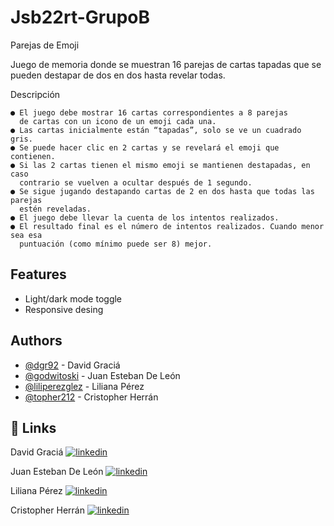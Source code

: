 # Jsb22rt-GrupoB

Parejas de Emoji

Juego de memoria donde se muestran 16 parejas de cartas tapadas que se pueden destapar de dos en dos hasta revelar todas.

Descripción

    ● El juego debe mostrar 16 cartas correspondientes a 8 parejas
      de cartas con un icono de un emoji cada una.
    ● Las cartas inicialmente están “tapadas”, solo se ve un cuadrado gris.
    ● Se puede hacer clic en 2 cartas y se revelará el emoji que contienen.
    ● Si las 2 cartas tienen el mismo emoji se mantienen destapadas, en caso 
      contrario se vuelven a ocultar después de 1 segundo.
    ● Se sigue jugando destapando cartas de 2 en dos hasta que todas las parejas
      estén reveladas.
    ● El juego debe llevar la cuenta de los intentos realizados.
    ● El resultado final es el número de intentos realizados. Cuando menor sea esa 
      puntuación (como mínimo puede ser 8) mejor.
## Features

- Light/dark mode toggle
- Responsive desing


## Authors

- [@dgr92](https://github.com/dgr92) - David Graciá
- [@godwitoski](https://github.com/godwitoski) - Juan Esteban De León
- [@liliperezglez](https://github.com/liliperezglez) - Liliana Pérez
- [@topher212](https://github.com/topher212) - Cristopher Herrán

## 🔗 Links

David Graciá [![linkedin](https://img.shields.io/badge/linkedin-0A66C2?style=for-the-badge&logo=linkedin&logoColor=white)](https://www.linkedin.com/in/david-gr/)

Juan Esteban De León  [![linkedin](https://img.shields.io/badge/linkedin-0A66C2?style=for-the-badge&logo=linkedin&logoColor=white)](https://www.linkedin.com/in/juanesteban-deleonrosario/)

Liliana Pérez [![linkedin](https://img.shields.io/badge/linkedin-0A66C2?style=for-the-badge&logo=linkedin&logoColor=white)](https://www.linkedin.com/in/liliana-perez-gonzalez//)

Cristopher Herrán [![linkedin](https://img.shields.io/badge/linkedin-0A66C2?style=for-the-badge&logo=linkedin&logoColor=white)](https://www.linkedin.com/in/cristopher-herr%C3%A1n-guerreiro/)